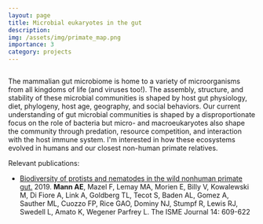 ```yaml
---
layout: page
title: Microbial eukaryotes in the gut
description: 
img: /assets/img/primate_map.png
importance: 3
category: projects
---
```


<div class="row">
    <div class="col-sm mt-3 mt-md-0">
        <img class="img-fluid rounded z-depth-1" src="{{ '/assets/img/Figure2_diversity.png' | relative_url }}" alt="" title="example image"/>
    </div>
</div>

The mammalian gut microbiome is home to a variety of microorganisms from all kingdoms of life (and viruses too!). The assembly, structure, and stability of these microbial communities is shaped by host gut physiology, diet, phylogeny, host age, geography, and social behaviors. Our current understanding of gut microbial communities is shaped by a disproportionate focus on the role of bacteria but micro- and macroeukaryotes also shape the community through predation, resource competition, and interaction with the host immune system. I'm interested in how these ecosystems evolved in humans and our closest non-human primate relatives. 

Relevant publications:

* [Biodiversity of protists and nematodes in the wild nonhuman primate gut.](https://www.nature.com/articles/s41396-019-0551-4) 2019. **Mann AE**, Mazel F, Lemay MA, Morien E, Billy V, Kowalewski M, Di Fiore A, Link A, Goldberg TL, Tecot S, Baden AL, Gomez A, Sauther ML, Cuozzo FP, Rice GAO, Dominy NJ, Stumpf R, Lewis RJ, Swedell L, Amato K, Wegener Parfrey L. The ISME Journal 14: 609-622

<html>
<head>
<meta name="viewport" content="width=device-width, initial-scale=1">
<link rel="stylesheet" href="https://cdnjs.cloudflare.com/ajax/libs/font-awesome/4.7.0/css/font-awesome.min.css">
</head>
<body>
<div class="social">
<div class="contact-icons">

</div>

